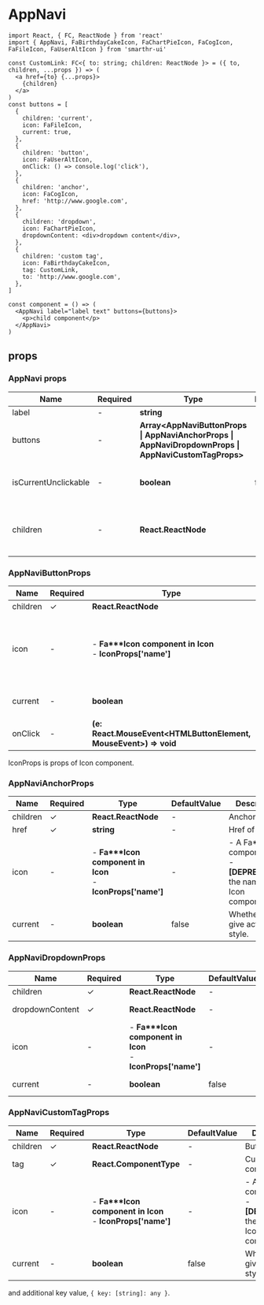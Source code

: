 # AppNavi

```tsx
import React, { FC, ReactNode } from 'react'
import { AppNavi, FaBirthdayCakeIcon, FaChartPieIcon, FaCogIcon, FaFileIcon, FaUserAltIcon } from 'smarthr-ui'

const CustomLink: FC<{ to: string; children: ReactNode }> = ({ to, children, ...props }) => (
  <a href={to} {...props}>
    {children}
  </a>
)
const buttons = [
  {
    children: 'current',
    icon: FaFileIcon,
    current: true,
  },
  {
    children: 'button',
    icon: FaUserAltIcon,
    onClick: () => console.log('click'),
  },
  {
    children: 'anchor',
    icon: FaCogIcon,
    href: 'http://www.google.com',
  },
  {
    children: 'dropdown',
    icon: FaChartPieIcon,
    dropdownContent: <div>dropdown content</div>,
  },
  {
    children: 'custom tag',
    icon: FaBirthdayCakeIcon,
    tag: CustomLink,
    to: 'http://www.google.com',
  },
]

const component = () => (
  <AppNavi label="label text" buttons={buttons}>
    <p>child component</p>
  </AppNavi>
)
```

## props

### AppNavi props

| Name                 | Required | Type                                                                                                 | DefaultValue | Description                                      |
| -------------------- | -------- | ---------------------------------------------------------------------------------------------------- | ------------ | ------------------------------------------------ |
| label                | -        | **string**                                                                                           | -            | Label text.                                      |
| buttons              | -        | **Array<AppNaviButtonProps \| AppNaviAnchorProps \| AppNaviDropdownProps \| AppNaviCustomTagProps>** | -            | Button props array                               |
| isCurrentUnclickable | -        | **boolean**                                                                                          | false        | Whether to make current unclickable.             |
| children             | -        | **React.ReactNode**                                                                                  | -            | Element to be additionally displayed in AppNavi. |

### AppNaviButtonProps

| Name     | Required | Type                                                               | DefaultValue | Description                                                                        |
| -------- | -------- | ------------------------------------------------------------------ | ------------ | ---------------------------------------------------------------------------------- |
| children | ✓        | **React.ReactNode**                                                | -            | Button text.                                                                       |
| icon     | -        | - **Fa\*\*\*Icon component in Icon**<br /> - **IconProps['name']** | -            | - A Fa\*\*\*Icon component<br />- **\[DEPRECATED\]** the name of a Icon component. |
| current  | -        | **boolean**                                                        | false        | Whether to give active style.                                                      |
| onClick  | -        | **(e: React.MouseEvent<HTMLButtonElement, MouseEvent>) => void**   | -            | Button's click handler.                                                            |

IconProps is props of Icon component.

### AppNaviAnchorProps

| Name     | Required | Type                                                               | DefaultValue | Description                                                                        |
| -------- | -------- | ------------------------------------------------------------------ | ------------ | ---------------------------------------------------------------------------------- |
| children | ✓        | **React.ReactNode**                                                | -            | Anchor text.                                                                       |
| href     | ✓        | **string**                                                         | -            | Href of anchor.                                                                    |
| icon     | -        | - **Fa\*\*\*Icon component in Icon**<br /> - **IconProps['name']** | -            | - A Fa\*\*\*Icon component<br />- **\[DEPRECATED\]** the name of a Icon component. |
| current  | -        | **boolean**                                                        | false        | Whether to give active style.                                                      |

### AppNaviDropdownProps

| Name            | Required | Type                                                               | DefaultValue | Description                                                                        |
| --------------- | -------- | ------------------------------------------------------------------ | ------------ | ---------------------------------------------------------------------------------- |
| children        | ✓        | **React.ReactNode**                                                | -            | Button text.                                                                       |
| dropdownContent | ✓        | **React.ReactNode**                                                | -            | Content of DropdownContent.                                                        |
| icon            | -        | - **Fa\*\*\*Icon component in Icon**<br /> - **IconProps['name']** | -            | - A Fa\*\*\*Icon component<br />- **\[DEPRECATED\]** the name of a Icon component. |
| current         | -        | **boolean**                                                        | false        | Whether to give active style.                                                      |

### AppNaviCustomTagProps

| Name     | Required | Type                                                               | DefaultValue | Description                                                                        |
| -------- | -------- | ------------------------------------------------------------------ | ------------ | ---------------------------------------------------------------------------------- |
| children | ✓        | **React.ReactNode**                                                | -            | Button text.                                                                       |
| tag      | ✓        | **React.ComponentType<any>**                                       | -            | Custom tag component.                                                              |
| icon     | -        | - **Fa\*\*\*Icon component in Icon**<br /> - **IconProps['name']** | -            | - A Fa\*\*\*Icon component<br />- **\[DEPRECATED\]** the name of a Icon component. |
| current  | -        | **boolean**                                                        | false        | Whether to give active style.                                                      |

and additional key value, `{ key: [string]: any }`.
